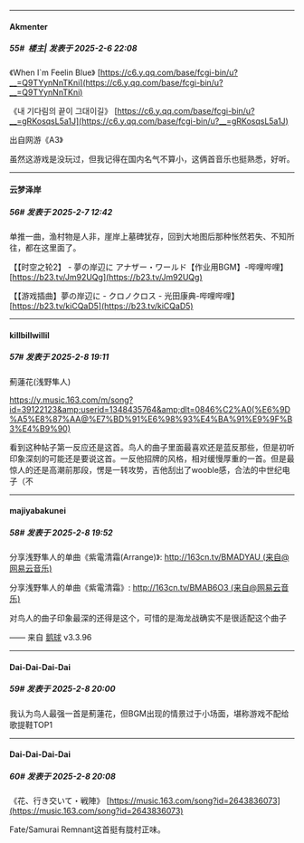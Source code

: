 ﻿
*****

####  Akmenter  
##### 55#         楼主| 发表于 2025-2-6 22:08

《When I`m Feelin Blue》
[https://c6.y.qq.com/base/fcgi-bin/u?__=Q9TYynNnTKni](https://c6.y.qq.com/base/fcgi-bin/u?__=Q9TYynNnTKni)

《내 기다림의 끝이 그대이길》
[https://c6.y.qq.com/base/fcgi-bin/u?__=gRKosqsL5a1J](https://c6.y.qq.com/base/fcgi-bin/u?__=gRKosqsL5a1J)

出自网游《A3》

虽然这游戏是没玩过，但我记得在国内名气不算小，这俩首音乐也挺熟悉，好听。


*****

####  云梦泽岸  
##### 56#       发表于 2025-2-7 12:42

单推一曲，渔村物是人非，崖岸上墓碑犹存，回到大地图后那种怅然若失、不知所往，都在这里面了。

【【时空之轮2】 - 夢の岸辺に アナザー・ワールド【作业用BGM】-哔哩哔哩】 [https://b23.tv/Jm92UQg](https://b23.tv/Jm92UQg)

【【游戏插曲】夢の岸辺に - クロノクロス - 光田康典-哔哩哔哩】 [https://b23.tv/kiCQaD5](https://b23.tv/kiCQaD5)


*****

####  killbillwillil  
##### 57#       发表于 2025-2-8 19:11

薊蓮花(浅野隼人)

https://y.music.163.com/m/song?id=39122123&amp;userid=1348435764&amp;dlt=0846%C2%A0(%E6%9D%A5%E8%87%AA@%E7%BD%91%E6%98%93%E4%BA%91%E9%9F%B3%E4%B9%90)

看到这种帖子第一反应还是这首。鸟人的曲子里面最喜欢还是蓝反那些，但是初听印象深刻的可能还是要说这首。一反他招牌的风格，相对缓慢厚重的一首。但是最惊人的还是高潮前那段，愣是一转攻势，吉他刮出了wooble感，合法的中世纪电子（不


*****

####  majiyabakunei  
##### 58#       发表于 2025-2-8 19:52

分享浅野隼人的单曲《紫電清霜(Arrange)》: http://163cn.tv/BMADYAU (来自@网易云音乐)

分享浅野隼人的单曲《紫電清霜》: http://163cn.tv/BMAB6O3 (来自@网易云音乐)

对鸟人的曲子印象最深的还得是这个，可惜的是海龙战确实不是很适配这个曲子

—— 来自 [鹅球](https://www.pgyer.com/GcUxKd4w) v3.3.96


*****

####  Dai-Dai-Dai-Dai  
##### 59#       发表于 2025-2-8 20:00

我认为鸟人最强一首是薊蓮花，但BGM出现的情景过于小场面，堪称游戏不配给歌提鞋TOP1


*****

####  Dai-Dai-Dai-Dai  
##### 60#       发表于 2025-2-8 20:08

《花、行き交いて・戦陣》
[https://music.163.com/song?id=2643836073](https://music.163.com/song?id=2643836073)

Fate/Samurai Remnant这首挺有胧村正味。

